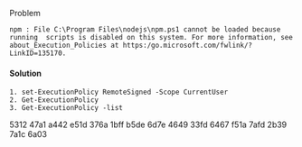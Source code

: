 Problem
```node
npm : File C:\Program Files\nodejs\npm.ps1 cannot be loaded because running  scripts is disabled on this system. For more information, see  about_Execution_Policies at https:/go.microsoft.com/fwlink/?LinkID=135170.
```


#### Solution

```node
1. set-ExecutionPolicy RemoteSigned -Scope CurrentUser
2. Get-ExecutionPolicy
3. Get-ExecutionPolicy -list
```


5312 47a1 a442 e51d
376a 1bff b5de 6d7e
4649 33fd 6467 f51a
7afd 2b39 7a1c 6a03